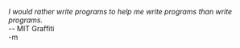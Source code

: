 <em>I would rather write programs to help me write programs than write programs.</em><br/>
-- MIT Graffiti<br/>
-m